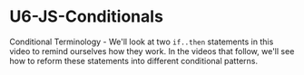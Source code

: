# U6-JS-Conditionals
 
Conditional Terminology - We'll look at two `if..then` statements in this video to remind ourselves how they work. In the videos that follow, we'll see how to reform these statements into different conditional patterns.